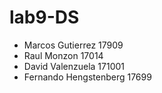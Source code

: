 # lab9-DS
- Marcos Gutierrez        17909
- Raul Monzon             17014
- David Valenzuela        171001
- Fernando Hengstenberg   17699
